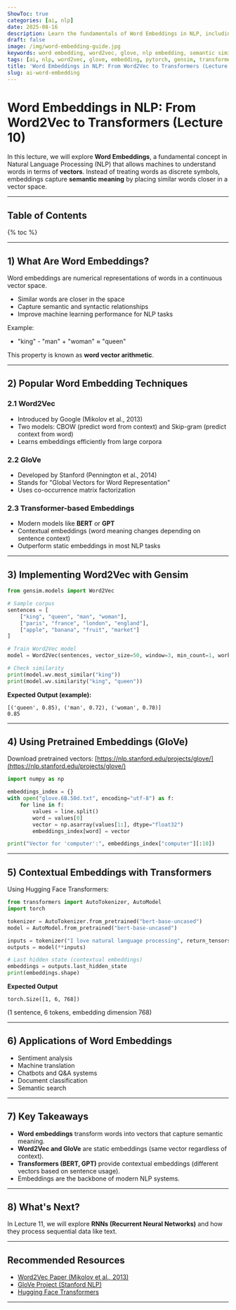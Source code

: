 ```yaml
---
ShowToc: true
categories: [ai, nlp]
date: 2025-08-16
description: Learn the fundamentals of Word Embeddings in NLP, including Word2Vec, GloVe, and modern transformer-based embeddings. Includes Python examples with gensim and PyTorch.
draft: false
image: /img/word-embedding-guide.jpg
keywords: word embedding, word2vec, glove, nlp embedding, semantic similarity, vector space, gensim, pytorch, transformer embeddings
tags: [ai, nlp, word2vec, glove, embedding, pytorch, gensim, transformers, semantic-similarity]
title: 'Word Embeddings in NLP: From Word2Vec to Transformers (Lecture 10)'
slug: ai-word-embedding
---
```


# Word Embeddings in NLP: From Word2Vec to Transformers (Lecture 10)

In this lecture, we will explore **Word Embeddings**, a fundamental concept in Natural Language Processing (NLP) that allows machines to understand words in terms of **vectors**. Instead of treating words as discrete symbols, embeddings capture **semantic meaning** by placing similar words closer in a vector space.

---

## Table of Contents

{% toc %}

---

## 1) What Are Word Embeddings?

Word embeddings are numerical representations of words in a continuous vector space.

- Similar words are closer in the space  
- Capture semantic and syntactic relationships  
- Improve machine learning performance for NLP tasks  

Example:  
- "king" - "man" + "woman" ≈ "queen"  

This property is known as **word vector arithmetic**.

---

## 2) Popular Word Embedding Techniques

### 2.1 Word2Vec  
- Introduced by Google (Mikolov et al., 2013)  
- Two models: CBOW (predict word from context) and Skip-gram (predict context from word)  
- Learns embeddings efficiently from large corpora  

### 2.2 GloVe  
- Developed by Stanford (Pennington et al., 2014)  
- Stands for "Global Vectors for Word Representation"  
- Uses co-occurrence matrix factorization  

### 2.3 Transformer-based Embeddings  
- Modern models like **BERT** or **GPT**  
- Contextual embeddings (word meaning changes depending on sentence context)  
- Outperform static embeddings in most NLP tasks  

---

## 3) Implementing Word2Vec with Gensim

```python
from gensim.models import Word2Vec

# Sample corpus
sentences = [
    ["king", "queen", "man", "woman"],
    ["paris", "france", "london", "england"],
    ["apple", "banana", "fruit", "market"]
]

# Train Word2Vec model
model = Word2Vec(sentences, vector_size=50, window=3, min_count=1, workers=2)

# Check similarity
print(model.wv.most_similar("king"))
print(model.wv.similarity("king", "queen"))
````

**Expected Output (example):**

```
[('queen', 0.85), ('man', 0.72), ('woman', 0.70)]
0.85
```

---

## 4) Using Pretrained Embeddings (GloVe)

Download pretrained vectors: [https://nlp.stanford.edu/projects/glove/](https://nlp.stanford.edu/projects/glove/)

```python
import numpy as np

embeddings_index = {}
with open("glove.6B.50d.txt", encoding="utf-8") as f:
    for line in f:
        values = line.split()
        word = values[0]
        vector = np.asarray(values[1:], dtype="float32")
        embeddings_index[word] = vector

print("Vector for 'computer':", embeddings_index["computer"][:10])
```

---

## 5) Contextual Embeddings with Transformers

Using Hugging Face Transformers:

```python
from transformers import AutoTokenizer, AutoModel
import torch

tokenizer = AutoTokenizer.from_pretrained("bert-base-uncased")
model = AutoModel.from_pretrained("bert-base-uncased")

inputs = tokenizer("I love natural language processing", return_tensors="pt")
outputs = model(**inputs)

# Last hidden state (contextual embeddings)
embeddings = outputs.last_hidden_state
print(embeddings.shape)
```

**Expected Output**

```
torch.Size([1, 6, 768])
```

(1 sentence, 6 tokens, embedding dimension 768)

---

## 6) Applications of Word Embeddings

* Sentiment analysis
* Machine translation
* Chatbots and Q\&A systems
* Document classification
* Semantic search

---

## 7) Key Takeaways

* **Word embeddings** transform words into vectors that capture semantic meaning.
* **Word2Vec and GloVe** are static embeddings (same vector regardless of context).
* **Transformers (BERT, GPT)** provide contextual embeddings (different vectors based on sentence usage).
* Embeddings are the backbone of modern NLP systems.

---

## 8) What's Next?

In Lecture 11, we will explore **RNNs (Recurrent Neural Networks)** and how they process sequential data like text.

---

## Recommended Resources

* [Word2Vec Paper (Mikolov et al., 2013)](https://arxiv.org/abs/1301.3781)
* [GloVe Project (Stanford NLP)](https://nlp.stanford.edu/projects/glove/)
* [Hugging Face Transformers](https://huggingface.co/transformers/)

---

